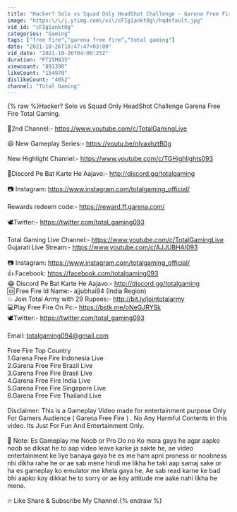 ```yaml
---
title: "Hacker? Solo vs Squad Only HeadShot Challenge - Garena Free Fire- Total Gaming"
image: "https:\/\/i.ytimg.com\/vi\/cFIg1anktOg\/hqdefault.jpg"
vid_id: "cFIg1anktOg"
categories: "Gaming"
tags: ["free fire","garena free fire","total gaming"]
date: "2021-10-26T18:47:47+03:00"
vid_date: "2021-10-26T04:00:25Z"
duration: "PT15M43S"
viewcount: "891398"
likeCount: "154970"
dislikeCount: "4052"
channel: "Total Gaming"
---
```

{% raw %}Hacker? Solo vs Squad Only HeadShot Challenge Garena Free Fire Total Gaming.<br /><br />🥈2nd Channel:- <a rel="nofollow" target="blank" href="https://www.youtube.com/c/TotalGamingLive">https://www.youtube.com/c/TotalGamingLive</a><br /><br />😃 New Gameplay Series:- <a rel="nofollow" target="blank" href="https://youtu.be/nIyaxhztB0g">https://youtu.be/nIyaxhztB0g</a><br /><br />New Highlight Channel:- <a rel="nofollow" target="blank" href="https://www.youtube.com/c/TGHighlights093">https://www.youtube.com/c/TGHighlights093</a><br /><br />🕺Discord Pe Bat Karte He Aajavo:- <a rel="nofollow" target="blank" href="http://discord.gg/totalgaming">http://discord.gg/totalgaming</a><br /><br />📷 Instagram: <a rel="nofollow" target="blank" href="https://www.instagram.com/totalgaming_official/">https://www.instagram.com/totalgaming_official/</a><br /><br />Rewards redeem code:- <a rel="nofollow" target="blank" href="https://reward.ff.garena.com/">https://reward.ff.garena.com/</a><br /><br />🕊️Twitter:- <a rel="nofollow" target="blank" href="https://twitter.com/total_gaming093">https://twitter.com/total_gaming093</a><br /><br />Total Gaming Live Channel:- <a rel="nofollow" target="blank" href="https://www.youtube.com/c/TotalGamingLive">https://www.youtube.com/c/TotalGamingLive</a><br />Gujarati Live Stream:- <a rel="nofollow" target="blank" href="https://www.youtube.com/c/AJJUBHAI093">https://www.youtube.com/c/AJJUBHAI093</a><br /><br />📷 Instagram: <a rel="nofollow" target="blank" href="https://www.instagram.com/totalgaming_official/">https://www.instagram.com/totalgaming_official/</a><br />👍 Facebook: <a rel="nofollow" target="blank" href="https://facebook.com/totalgaming093">https://facebook.com/totalgaming093</a><br />😂 Discord Pe Bat Karte He Aajavo:- <a rel="nofollow" target="blank" href="http://discord.gg/totalgaming">http://discord.gg/totalgaming</a><br />🆔 Free Fire Id Name:- ajjubhai94 (India Region)<br />💥 Join Total Army with 29 Rupees:- <a rel="nofollow" target="blank" href="http://bit.ly/jointotalarmy">http://bit.ly/jointotalarmy</a><br />💻Play Free Fire On Pc:- <a rel="nofollow" target="blank" href="https://bstk.me/oNeGJRYSk">https://bstk.me/oNeGJRYSk</a><br />🕊️Twitter:- <a rel="nofollow" target="blank" href="https://twitter.com/total_gaming093">https://twitter.com/total_gaming093</a><br /><br />Email: totalgaming094@gmail.com<br /><br />Free Fire Top Country<br />1.Garena Free Fire Indonesia Live<br />2.Garena Free Fire Brazil Live<br />3.Garena Free Fire Brasil Live<br />4.Garena Free Fire India Live<br />5.Garena Free Fire Singapore Live<br />6.Garena Free Fire Thailand Live<br /><br />Disclaimer: This is a Gameplay Video made for entertainment purpose Only For Gamers Audience ( Garena Free Fire ) . No Any Harmful Contents in this video. Its Just For Fun And Entertainment Only.<br /><br />📝 Note: Es Gameplay me Noob or Pro Do no Ko mara gaya he agar aapko noob se dikkat he to aap video leave karke ja sakte he, ae video entertainment ke liye banaya gaya he es me ham apni proness or noobness nhi dikha rahe he or ae sab mene hindi me likha he taki aap samaj sake or ha es gameplay ko emulator me khela gaya he, Ae sab read karne ke bad bhi aapko koy dikkat he to sorry or ae koy attitude me aake nahi likha he mene.<br /><br />🔥 Like Share &amp; Subscribe My Channel.{% endraw %}
